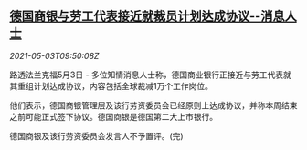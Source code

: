 <!--1620036062000-->
[德国商银与劳工代表接近就裁员计划达成协议--消息人士](https://cn.reuters.com/article/germany-commerzbank-job-cut-0503-idCNKBS2CK0MJ)
------

<div><i>2021-05-03T09:50:08Z</i></div><p>路透法兰克福5月3日 - 多位知情消息人士称，德国商业银行正接近与劳工代表就其重组计划达成协议，内容包括全球裁减1万个工作岗位。</p><p>他们表示，德国商银管理层及该行劳资委员会已经原则上达成协议，并称本周结束之前可能正式签下协议。德国商银是德国第二大上市银行。</p><p>德国商银及该行劳资委员会发言人不予置评。(完)</p>
